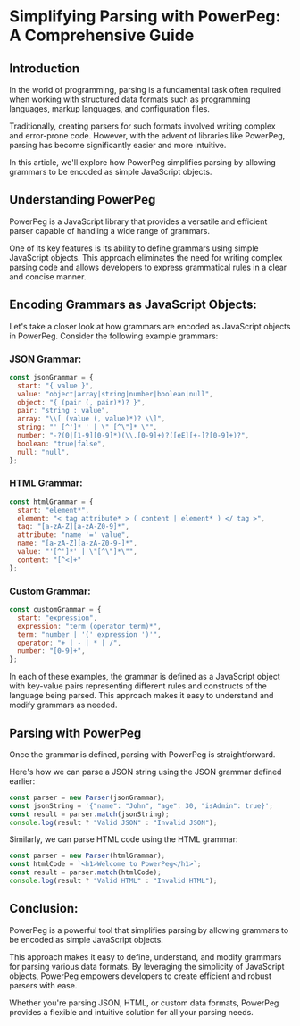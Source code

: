 # Simplifying Parsing with PowerPeg: A Comprehensive Guide

## Introduction
In the world of programming, parsing is a fundamental task often required when working with structured data formats such as programming languages, markup languages, and configuration files.

Traditionally, creating parsers for such formats involved writing complex and error-prone code. However, with the advent of libraries like PowerPeg, parsing has become significantly easier and more intuitive.

In this article, we'll explore how PowerPeg simplifies parsing by allowing grammars to be encoded as simple JavaScript objects.

## Understanding PowerPeg
PowerPeg is a JavaScript library that provides a versatile and efficient parser capable of handling a wide range of grammars.

One of its key features is its ability to define grammars using simple JavaScript objects. This approach eliminates the need for writing complex parsing code and allows developers to express grammatical rules in a clear and concise manner.

## Encoding Grammars as JavaScript Objects:
Let's take a closer look at how grammars are encoded as JavaScript objects in PowerPeg. Consider the following example grammars:

### JSON Grammar:

```javascript
const jsonGrammar = {
  start: "{ value }",
  value: "object|array|string|number|boolean|null",
  object: "{ (pair (, pair)*)? }",
  pair: "string : value",
  array: "\\[ (value (, value)*)? \\]",
  string: "' [^']* ' | \" [^\"]* \"",
  number: "-?(0|[1-9][0-9]*)(\\.[0-9]+)?([eE][+-]?[0-9]+)?",
  boolean: "true|false",
  null: "null",
};
```

### HTML Grammar:
```javascript
const htmlGrammar = {
  start: "element*",
  element: "< tag attribute* > ( content | element* ) </ tag >",
  tag: "[a-zA-Z][a-zA-Z0-9]*",
  attribute: "name '=' value",
  name: "[a-zA-Z][a-zA-Z0-9-]*",
  value: "'[^']*' | \"[^\"]*\"",
  content: "[^<]+"
};
```

### Custom Grammar:
```javascript
const customGrammar = {
  start: "expression",
  expression: "term (operator term)*",
  term: "number | '(' expression ')'",
  operator: "+ | - | * | /",
  number: "[0-9]+",
};
```

In each of these examples, the grammar is defined as a JavaScript object with key-value pairs representing different rules and constructs of the language being parsed. This approach makes it easy to understand and modify grammars as needed.

## Parsing with PowerPeg
Once the grammar is defined, parsing with PowerPeg is straightforward.

Here's how we can parse a JSON string using the JSON grammar defined earlier:
```javascript
const parser = new Parser(jsonGrammar);
const jsonString = '{"name": "John", "age": 30, "isAdmin": true}';
const result = parser.match(jsonString);
console.log(result ? "Valid JSON" : "Invalid JSON");
```

Similarly, we can parse HTML code using the HTML grammar:
```javascript
const parser = new Parser(htmlGrammar);
const htmlCode = `<h1>Welcome to PowerPeg</h1>`;
const result = parser.match(htmlCode);
console.log(result ? "Valid HTML" : "Invalid HTML");
```

## Conclusion:
PowerPeg is a powerful tool that simplifies parsing by allowing grammars to be encoded as simple JavaScript objects.

This approach makes it easy to define, understand, and modify grammars for parsing various data formats. By leveraging the simplicity of JavaScript objects, PowerPeg empowers developers to create efficient and robust parsers with ease.

Whether you're parsing JSON, HTML, or custom data formats, PowerPeg provides a flexible and intuitive solution for all your parsing needs.